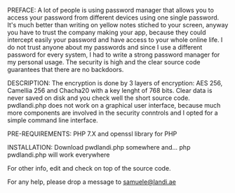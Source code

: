 PREFACE:
A lot of people is using password manager that allows you to access your password from different devices using one single password.
It's much better than writing on yellow notes stiched to your screen, anyway you have to trust the company making your app,
because they could intercept easily your password and have access to your whole online life.
I do not trust anyone about my passwords and since I use a different password for every system, I had to write a strong password manager
for my personal usage. The security is high and the clear source code guarantees that there are no backdoors.


DESCRIPTION:
The encryption is done by 3 layers of encryption: AES 256, Camellia 256 and Chacha20 with a key lenght of 768 bits. Clear data is never
saved on disk and you check well the short source code.
pwdlandi.php does not work on a graphical user interface, because much more components are involved in the security conntrols and I opted
for a simple command line interface.

PRE-REQUIREMENTS:
PHP 7.X and openssl library for PHP

INSTALLATION:
Download  pwdlandi.php somewhere and...
php pwdlandi.php
will work everywhere

For other info, edit and check on top of the source code.

For any help, please drop a message to samuele@landi.ae
